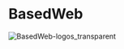 # BasedWeb
![BasedWeb-logos_transparent](https://user-images.githubusercontent.com/69458980/156879756-73df5ecf-dcfb-4652-9574-b73c033c7770.png)
